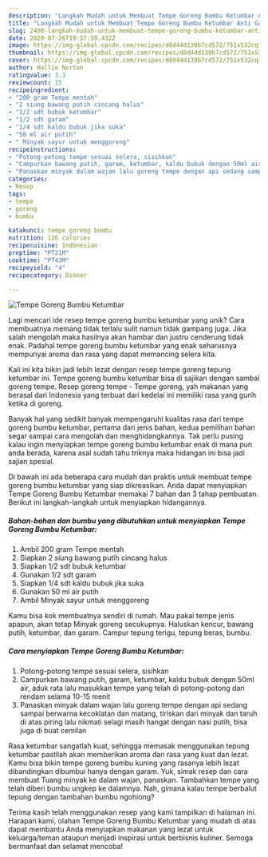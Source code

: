 ```yaml
---
description: "Langkah Mudah untuk Membuat Tempe Goreng Bumbu Ketumbar Anti Gagal"
title: "Langkah Mudah untuk Membuat Tempe Goreng Bumbu Ketumbar Anti Gagal"
slug: 2400-langkah-mudah-untuk-membuat-tempe-goreng-bumbu-ketumbar-anti-gagal
date: 2020-07-26T19:57:59.432Z
image: https://img-global.cpcdn.com/recipes/d8d44d130b7cd572/751x532cq70/tempe-goreng-bumbu-ketumbar-foto-resep-utama.jpg
thumbnail: https://img-global.cpcdn.com/recipes/d8d44d130b7cd572/751x532cq70/tempe-goreng-bumbu-ketumbar-foto-resep-utama.jpg
cover: https://img-global.cpcdn.com/recipes/d8d44d130b7cd572/751x532cq70/tempe-goreng-bumbu-ketumbar-foto-resep-utama.jpg
author: Hallie Norton
ratingvalue: 3.3
reviewcount: 15
recipeingredient:
- "200 gram Tempe mentah"
- "2 siung bawang putih cincang halus"
- "1/2 sdt bubuk ketumbar"
- "1/2 sdt garam"
- "1/4 sdt kaldu bubuk jika suka"
- "50 ml air putih"
- " Minyak sayur untuk menggoreng"
recipeinstructions:
- "Potong-potong tempe sesuai selera, sisihkan"
- "Campurkan bawang putih, garam, ketumbar, kaldu bubuk dengan 50ml air, aduk rata lalu masukkan tempe yang telah di potong-potong dan rendam selama 10-15 menit"
- "Panaskan minyak dalam wajan lalu goreng tempe dengan api sedang sampai berwarna kecoklatan dan matang, tiriskan dari minyak dan taruh di atas piring lalu nikmati selagi masih hangat dengan nasi putih, bisa juga di buat cemilan"
categories:
- Resep
tags:
- tempe
- goreng
- bumbu

katakunci: tempe goreng bumbu 
nutrition: 126 calories
recipecuisine: Indonesian
preptime: "PT21M"
cooktime: "PT43M"
recipeyield: "4"
recipecategory: Dinner

---
```



![Tempe Goreng Bumbu Ketumbar](https://img-global.cpcdn.com/recipes/d8d44d130b7cd572/751x532cq70/tempe-goreng-bumbu-ketumbar-foto-resep-utama.jpg)

Lagi mencari ide resep tempe goreng bumbu ketumbar yang unik? Cara membuatnya memang tidak terlalu sulit namun tidak gampang juga. Jika salah mengolah maka hasilnya akan hambar dan justru cenderung tidak enak. Padahal tempe goreng bumbu ketumbar yang enak seharusnya mempunyai aroma dan rasa yang dapat memancing selera kita.

Kali ini kita bikin jadi lebih lezat dengan resep tempe goreng tepung ketumbar ini. Tempe goreng bumbu ketumbar bisa di sajikan dengan sambal goreng tempe. Resep goreng tempe - Tempe goreng, yah makanan yang berasal dari Indonesia yang terbuat dari kedelai ini memiliki rasa yang gurih ketika di goreng.

Banyak hal yang sedikit banyak mempengaruhi kualitas rasa dari tempe goreng bumbu ketumbar, pertama dari jenis bahan, kedua pemilihan bahan segar sampai cara mengolah dan menghidangkannya. Tak perlu pusing kalau ingin menyiapkan tempe goreng bumbu ketumbar enak di mana pun anda berada, karena asal sudah tahu triknya maka hidangan ini bisa jadi sajian spesial.


Di bawah ini ada beberapa cara mudah dan praktis untuk membuat tempe goreng bumbu ketumbar yang siap dikreasikan. Anda dapat menyiapkan Tempe Goreng Bumbu Ketumbar memakai 7 bahan dan 3 tahap pembuatan. Berikut ini langkah-langkah untuk menyiapkan hidangannya.

<!--inarticleads1-->

##### Bahan-bahan dan bumbu yang dibutuhkan untuk menyiapkan Tempe Goreng Bumbu Ketumbar:

1. Ambil 200 gram Tempe mentah
1. Siapkan 2 siung bawang putih cincang halus
1. Siapkan 1/2 sdt bubuk ketumbar
1. Gunakan 1/2 sdt garam
1. Siapkan 1/4 sdt kaldu bubuk jika suka
1. Gunakan 50 ml air putih
1. Ambil  Minyak sayur untuk menggoreng


Kamu bisa kok membuatnya sendiri di rumah. Mau pakai tempe jenis apapun, akan tetap Minyak goreng secukupnya. Haluskan kencur, bawang putih, ketumbar, dan garam. Campur tepung terigu, tepung beras, bumbu. 

<!--inarticleads2-->

##### Cara menyiapkan Tempe Goreng Bumbu Ketumbar:

1. Potong-potong tempe sesuai selera, sisihkan
1. Campurkan bawang putih, garam, ketumbar, kaldu bubuk dengan 50ml air, aduk rata lalu masukkan tempe yang telah di potong-potong dan rendam selama 10-15 menit
1. Panaskan minyak dalam wajan lalu goreng tempe dengan api sedang sampai berwarna kecoklatan dan matang, tiriskan dari minyak dan taruh di atas piring lalu nikmati selagi masih hangat dengan nasi putih, bisa juga di buat cemilan


Rasa ketumbar sangatlah kuat, sehingga memasak menggunakan tepung ketumbar pastilah akan memberikan aroma dan rasa yang kuat dan lezat. Kamu bisa bikin tempe goreng bumbu kuning yang rasanya lebih lezat dibandingkan dibumbui hanya dengan garam. Yuk, simak resep dan cara membuat Tuang minyak ke dalam wajan, panaskan. Tambahkan tempe yang telah diberi bumbu ungkep ke dalamnya. Nah, gimana kalau tempe berbalut tepung dengan tambahan bumbu ngohiong? 

Terima kasih telah menggunakan resep yang kami tampilkan di halaman ini. Harapan kami, olahan Tempe Goreng Bumbu Ketumbar yang mudah di atas dapat membantu Anda menyiapkan makanan yang lezat untuk keluarga/teman ataupun menjadi inspirasi untuk berbisnis kuliner. Semoga bermanfaat dan selamat mencoba!
